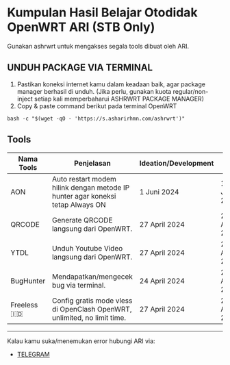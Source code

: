 # Kumpulan Hasil Belajar Otodidak OpenWRT ARI (STB Only)
Gunakan ashrwrt untuk mengakses segala tools dibuat oleh ARI.



## UNDUH PACKAGE VIA TERMINAL
1. Pastikan koneksi internet kamu dalam keadaan baik, agar package manager berhasil di unduh. (Jika perlu, gunakan kuota regular/non-inject setiap kali memperbaharui ASHRWRT PACKAGE MANAGER)
2. Copy & paste command berikut pada terminal OpenWRT

```
bash -c "$(wget -qO - 'https://s.asharirhmn.com/ashrwrt')"
```

## Tools
| Nama Tools  | Penjelasan | Ideation/Development | Rilis | Dokumentasi | 
| ------------- | ------------- | ------------- | ------------- | :-------------:|
| AON      | Auto restart modem hilink dengan metode IP hunter agar koneksi tetap Always ON | 1 Juni 2024 | 17 Juni 2024 | [disini](https://github.com/letsgetwork/WRT/tree/main/AON)
| QRCODE      | Generate QRCODE langsung dari OpenWRT. | 27 April 2024 | 27 April 2024 | [disini](https://github.com/letsgetwork/WRT/tree/main/QRCODE)
| YTDL      | Unduh Youtube Video langsung dari OpenWRT. | 27 April 2024 | 27 April 2024 | [disini](https://github.com/letsgetwork/WRT/tree/main/YTDL)
| BugHunter      | Mendapatkan/mengecek bug via terminal. | 24 April 2024 | 27 April 2024 | [disini](https://github.com/letsgetwork/WRT/tree/main/BugHunter)
| Freeless 🇮🇩 | Config gratis mode vless di OpenClash OpenWRT, unlimited, no limit time. | 27 April 2024 | 27 April 2024 | [disini](https://github.com/letsgetwork/WRT/tree/main/Freeless)

------------------------------
Kalau kamu suka/menemukan error hubungi ARI via:
- [TELEGRAM](https://t.me/asharirhmn) 
